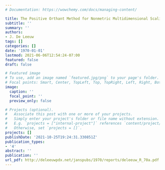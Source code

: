 ```yaml
---
# Documentation: https://wowchemy.com/docs/managing-content/

title: The Positive Orthant Method for Nonmetric Multidimensional Scaling
subtitle: ''
summary: ''
authors:
- J. De Leeuw
tags: []
categories: []
date: '1970-01-01'
lastmod: 2021-06-06T12:54:24-07:00
featured: false
draft: false

# Featured image
# To use, add an image named `featured.jpg/png` to your page's folder.
# Focal points: Smart, Center, TopLeft, Top, TopRight, Left, Right, BottomLeft, Bottom, BottomRight.
image:
  caption: ''
  focal_point: ''
  preview_only: false

# Projects (optional).
#   Associate this post with one or more of your projects.
#   Simply enter your project's folder or file name without extension.
#   E.g. `projects = ["internal-project"]` references `content/project/deep-learning/index.md`.
#   Otherwise, set `projects = []`.
projects: []
publishDate: '2021-10-25T19:24:31.330851Z'
publication_types:
- '4'
abstract: ''
publication: ''
url_pdf: http://deleeuwpdx.net/janspubs/1970/reports/deleeuw_R_70a.pdf
---
```


